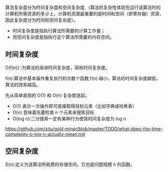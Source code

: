 算法复杂度分为时间复杂度和空间复杂度,（算法的复杂性体现在运行该算法时的计算机所需资源的多少上，计算机资源最重要的是时间和空间（即寄存器）资源，因此复杂度分为时间和空间复杂度）。

- 时间复杂度是指执行算法所需要的计算工作量；
- 而空间复杂度是指执行这个算法所需要的内存空间。

## 时间复杂度

O(f(n)) :为算法的渐进时间复杂度，简称时间复杂度。

f(n):算法中基本操作重复执行的次数个函数,f(n) 越小，算法的时间复杂度越低，算法的效率越高。

先从简单直观的 O(1) 和 O(n) 复杂度说起。

- O(1) 表示一次操作即可直接取得目标元素（比如字典或哈希表）
- O(n) 意味着先要检查 n 个元素来搜索目标
- O(log n):二分搜索一定有某种行为使其时间复杂度为 log n

https://github.com/xitu/gold-miner/blob/master/TODO/what-does-the-time-complexity-o-log-n-actually-mean.md

## 空间复杂度

S(n):定义为该算法所耗费的存储空间，它也是问题规模 n 的函数。

